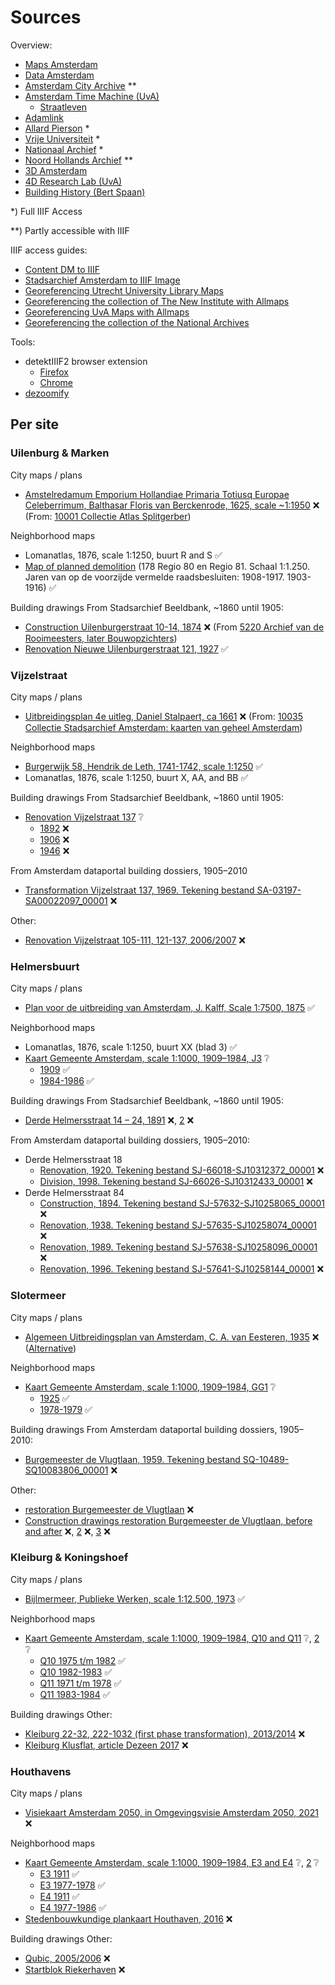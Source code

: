 # Sources

Overview:
- [Maps Amsterdam](https://maps.amsterdam.nl/)
- [Data Amsterdam](https://data.amsterdam.nl/)
- [Amsterdam City Archive](https://archief.amsterdam/) \*\*
- [Amsterdam Time Machine (UvA)](https://www.amsterdamtimemachine.nl/)
	- [Straatleven](https://streetlife.amsterdamtimemachine.nl)
- [Adamlink](https://adamlink.nl/)
- [Allard Pierson](https://uvaerfgoed.nl//beeldbank/) \*
- [Vrije Universiteit](https://vu.contentdm.oclc.org/digital/collection/krt) \*
- [Nationaal Archief](https://www.nationaalarchief.nl/onderzoeken/kaarten-en-tekeningen) \*
- [Noord Hollands Archief](https://noord-hollandsarchief.nl/) \*\*
- [3D Amsterdam](https://3d.amsterdam.nl)
- [4D Research Lab (UvA)](https://4dresearchlab.nl)
- [Building History (Bert Spaan)](https://code.waag.org/buildings/)

\*) Full IIIF Access

\*\*) Partly accessible with IIIF

IIIF access guides:
- [Content DM to IIIF](https://observablehq.com/@allmaps/contentdm-to-iiif)
- [Stadsarchief Amsterdam to IIIF Image](https://observablehq.com/@allmaps/stadsarchief-amsterdam-to-iiif-image)
- [Georeferencing Utrecht University Library Maps](https://observablehq.com/@allmaps/georeferencing-uu)
- [Georeferencing the collection of The New Institute with Allmaps](https://observablehq.com/d/b4c83846ccf2e305)
- [Georeferencing UvA Maps with Allmaps](https://observablehq.com/d/1fcb94939fd2af51)
- [Georeferencing the collection of the National Archives](https://observablehq.com/d/f20a73ea8f8a4c50)

Tools:
- detektIIIF2 browser extension
	- [Firefox](https://addons.mozilla.org/en-US/firefox/addon/detektiiif2/)
 	- [Chrome](https://chrome.google.com/webstore/detail/detektiiif2/aaodcobgcadinjipaocibamdfcffpcpp)
- [dezoomify](https://dezoomify.ophir.dev)

## Per site

### Uilenburg & Marken

City maps / plans
- [Amstelredamum Emporium Hollandiae Primaria Totiusq Europae Celeberrimum, Balthasar Floris van Berckenrode, 1625, scale ~1:1950](https://archief.amsterdam/beeldbank/detail/efc4ec29-23b5-ce93-90f1-d5966b14b946) ❌ (From: [10001 Collectie Atlas Splitgerber](https://archief.amsterdam/inventarissen/details/10001))

Neighborhood maps
- Lomanatlas, 1876, scale 1:1250, buurt R and S ✅
- [Map of planned demolition](https://archief.amsterdam/inventarissen/scans/10040/1.178) (178 Regio 80 en Regio 81. Schaal 1:1.250. Jaren van op de voorzijde vermelde raadsbesluiten: 1908-1917. 1903-1916) ✅

Building drawings
From Stadsarchief Beeldbank, ~1860 until 1905:
- [Construction Uilenburgerstraat 10-14, 1874](https://archief.amsterdam/beeldbank/detail/5bf46a6e-151a-cfe3-520f-f7dc6a764fbd) ❌ (From [5220 Archief van de Rooimeesters, later Bouwopzichters](https://archief.amsterdam/inventarissen/details/5220))
- [Renovation Nieuwe Uilenburgerstraat 121, 1927](https://archief.amsterdam/beeldbank/detail/c5fafbd0-18de-c690-5573-eb87a3563213) ✅

### Vijzelstraat

City maps / plans
- [Uitbreidingsplan 4e uitleg, Daniel Stalpaert, ca 1661](https://archief.amsterdam/beeldbank/detail/44717887-d5d6-3e50-c82a-fb056ee20056) ❌ (From: [10035 Collectie Stadsarchief Amsterdam: kaarten van geheel Amsterdam](https://archief.amsterdam/inventarissen/details/10035))

Neighborhood maps
- [Burgerwijk 58, Hendrik de Leth, 1741-1742, scale 1:1250](https://archief.amsterdam/beeldbank/detail/66527dcd-1a8d-3031-229a-9a588b92eb49) ✅
- Lomanatlas, 1876, scale 1:1250, buurt X, AA, and BB ✅

Building drawings
From Stadsarchief Beeldbank, ~1860 until 1905:
- [Renovation Vijzelstraat 137](https://archief.amsterdam/beeldbank/?mode=gallery&view=list&q=vijzelstraat%20137&rows=1&page=1&fq%5B%5D=search_s_sk_documenttype:%22bouwtekening%22&fq%5B%5D=search_s_geografische_aanduiding_sk_geografische_naam:%22Vijzelstraat%22&sort=order_i_sk_date%20asc&record=1a3174e6-a8d2-5ff6-bd51-908b719bd39d) ❔
  - [1892](https://archief.amsterdam/beeldbank/detail/de2476cd-e184-bec4-0d6e-ba645e3a0408) ❌
  - [1906](https://archief.amsterdam/beeldbank/detail/ef0b2534-daad-5058-6f6e-21028a9c3072) ❌
  - [1946](https://archief.amsterdam/beeldbank/detail/9438ce6e-e5dd-cfd8-0c7a-ef0846b84c3e) ❌

From Amsterdam dataportal building dossiers, 1905–2010 
- [Transformation Vijzelstraat 137, 1969. Tekening bestand SA-03197-SA00022097_00001](https://data.amsterdam.nl/data/bouwdossiers/bouwdossier/SA3197/?center=52.3623616%2C4.8911146&filters=%7B%22openbare_ruimte%22%3A%22Vijzelstraat%22%2C%22woonplaats%22%3A%22Amsterdam%22%7D&modus=volledig&pagina=2&zoom=14) ❌

Other:
- [Renovation Vijzelstraat 105-111, 121-137, 2006/2007](https://www.gebouwdin.amsterdam.nl/main.asp?action=display_html_pagina&name=detailpagina&booMarge=-1&item_id=158&selected_balkitem_id=531&UserQuery=vijzelstraat) ❌

### Helmersbuurt

City maps / plans
- [Plan voor de uitbreiding van Amsterdam, J. Kalff, Scale 1:7500, 1875](https://archief.amsterdam/beeldbank/detail/3fd25c56-547a-0a10-e515-3dd32108eda5) ✅

Neighborhood maps
- Lomanatlas, 1876, scale 1:1250, buurt XX (blad 3) ✅
- [Kaart Gemeente Amsterdam, scale 1:1000, 1909–1984, J3](https://archief.amsterdam/beeldbank/?mode=gallery&view=list&page=1&fq%5B%5D=search_s_sk_documenttype:%22kaart%22&fq%5B%5D=search_s_dc_provenance:%22Collectie%20Stadsarchief%20Amsterdam%5C:%20Kaart%20van%20Amsterdam,%20Schaal%201%5C:1.000,%20vervaardigd%20door%20Dienst%20Publieke%20Werken%20en%20haar%20rechtsopvolgers%22&reverse=0&q=j3&sort=order_i_sk_date%20asc&oldView=gallery) ❔
  - [1909](https://archief.amsterdam/beeldbank/detail/3c85c96a-2512-006e-4e2c-8877eb3848ac) ✅
  - [1984-1986](https://archief.amsterdam/beeldbank/detail/e8ca16a5-e99f-361e-60eb-17028f8371de) ✅

Building drawings
From Stadsarchief Beeldbank, ~1860 until 1905:
- [Derde Helmersstraat 14 – 24, 1891](https://archief.amsterdam/beeldbank/detail/4f26df9f-597e-8a04-9095-25d7b5da3cd3) ❌, [2](https://archief.amsterdam/beeldbank/detail/d2558663-154e-ffc0-6a7e-5dbda5f4e609) ❌

From Amsterdam dataportal building dossiers, 1905–2010:
- Derde Helmersstraat 18
  - [Renovation, 1920. Tekening bestand SJ-66018-SJ10312372_00001](https://data.amsterdam.nl/data/bouwdossiers/bouwdossier/SJ66018/?center=52.3654186%2C4.8764576&locatie=52.3654325%2C4.8773958&term=Derde+Helmersstraat+84-H&zoom=14) ❌
  - [Division, 1998. Tekening bestand SJ-66026-SJ10312433_00001](https://data.amsterdam.nl/data/bouwdossiers/bouwdossier/SJ66026/?center=52.3654186%2C4.8764576&locatie=52.3654325%2C4.8773958&term=Derde+Helmersstraat+84-H&zoom=14 ) ❌
- Derde Helmersstraat 84
  - [Construction, 1894. Tekening bestand SJ-57632-SJ10258065_00001](https://data.amsterdam.nl/data/bouwdossiers/bouwdossier/SJ57632/?center=52.3646513%2C4.873861&term=Derde+Helmersstraat+84&zoom=14) ❌
  - [Renovation, 1938. Tekening bestand  SJ-57635-SJ10258074_00001](https://data.amsterdam.nl/data/bouwdossiers/bouwdossier/SJ57635/?center=52.3646506%2C4.8738611&term=Derde+Helmersstraat+84&zoom=14) ❌
  - [Renovation, 1989. Tekening bestand SJ-57638-SJ10258096_00001](https://data.amsterdam.nl/data/bouwdossiers/bouwdossier/SJ57638/?center=52.3646506%2C4.8738611&term=Derde+Helmersstraat+84&zoom=14) ❌
  - [Renovation, 1996. Tekening bestand SJ-57641-SJ10258144_00001](https://data.amsterdam.nl/data/bouwdossiers/bouwdossier/SJ57641/?center=52.3646506%2C4.8738611&term=Derde+Helmersstraat+84&zoom=14) ❌

### Slotermeer

City maps / plans
- [Algemeen Uitbreidingsplan van Amsterdam, C. A. van Eesteren, 1935](https://archief.amsterdam/beeldbank/detail/50fff1ab-5fec-3121-2aa6-8609c60920fa) ❌ ([Alternative](https://archief.amsterdam/inventarissen/scans/10035/6.5.2/start/0/limit/10/highlight/1))

Neighborhood maps
- [Kaart Gemeente Amsterdam, scale 1:1000, 1909–1984, GG1](https://archief.amsterdam/beeldbank/?mode=gallery&view=list&page=1&fq%5B%5D=search_s_sk_documenttype:%22kaart%22&fq%5B%5D=search_s_dc_provenance:%22Collectie%20Stadsarchief%20Amsterdam%5C:%20Kaart%20van%20Amsterdam,%20Schaal%201%5C:1.000,%20vervaardigd%20door%20Dienst%20Publieke%20Werken%20en%20haar%20rechtsopvolgers%22&reverse=0&q=GG1&sort=order_i_sk_date%20asc&oldView=gallery) ❔
  - [1925](https://archief.amsterdam/beeldbank/detail/d8af7734-acb1-0146-9eaa-455e6efe95d6) ✅
  - [1978-1979](https://archief.amsterdam/beeldbank/detail/d19adfbe-5754-3968-92d2-e0387d21ab5f) ✅

Building drawings
From Amsterdam dataportal building dossiers, 1905–2010: 
- [Burgemeester de Vlugtlaan, 1959. Tekening bestand SQ-10489-SQ10083806_00001](https://data.amsterdam.nl/data/bouwdossiers/bouwdossier/SQ10489/?center=52.3802428%2C4.829523&term=jacob+frankhof&zoom=14) ❌

Other:
- [restoration Burgemeester de Vlugtlaan](https://www.gebouwdin.amsterdam.nl/main.asp?action=display_html_pagina&name=detailpagina&booMarge=-1&item_id=1659) ❌
- [Construction drawings restoration Burgemeester de Vlugtlaan, before and after](https://www.nrpguldenfeniks.nl/archief/jaargangen/2018/renovatie/aireywoningen-burgemeester-de-vlugtlaan-amsterdam-1/)  ❌, [2](https://www.nrpguldenfeniks.nl/upload/gulden-feniks/9/832/old_2f81737ec49bc204aacb5fdf385dcb10.pdf) ❌, [3](https://www.nrpguldenfeniks.nl/upload/gulden-feniks/9/832/new_2f81737ec49bc204aacb5fdf385dcb10.pdf) ❌

### Kleiburg & Koningshoef

City maps / plans
- [Bijlmermeer, Publieke Werken, scale 1:12.500, 1973](https://archief.amsterdam/beeldbank/detail/9a98da8f-d9b9-c250-f05f-ddde0035c5a9) ✅

Neighborhood maps
- [Kaart Gemeente Amsterdam, scale 1:1000, 1909–1984, Q10 and Q11](https://archief.amsterdam/beeldbank/?mode=gallery&view=list&page=1&fq%5B%5D=search_s_sk_documenttype:%22kaart%22&fq%5B%5D=search_s_dc_provenance:%22Collectie%20Stadsarchief%20Amsterdam%5C:%20Kaart%20van%20Amsterdam,%20Schaal%201%5C:1.000,%20vervaardigd%20door%20Dienst%20Publieke%20Werken%20en%20haar%20rechtsopvolgers%22&reverse=0&q=Q10&sort=order_i_sk_date%20asc&oldView=gallery) ❔, [2](https://archief.amsterdam/beeldbank/?mode=gallery&view=list&page=1&fq%5B%5D=search_s_sk_documenttype:%22kaart%22&fq%5B%5D=search_s_dc_provenance:%22Collectie%20Stadsarchief%20Amsterdam%5C:%20Kaart%20van%20Amsterdam,%20Schaal%201%5C:1.000,%20vervaardigd%20door%20Dienst%20Publieke%20Werken%20en%20haar%20rechtsopvolgers%22&reverse=0&q=Q11&sort=order_i_sk_date%20asc&oldView=gallery) ❔
  - [Q10 1975 t/m 1982](https://archief.amsterdam/beeldbank/detail/1ef4693b-c5f7-14a0-c213-ec6664aae0dc) ✅
  - [Q10 1982-1983](https://archief.amsterdam/beeldbank/detail/cf21f8a5-5144-e80e-c127-bf9f97886311) ✅
  - [Q11 1971 t/m 1978](https://archief.amsterdam/beeldbank/detail/4c0420c9-b88f-99e0-9c13-883311d882e6) ✅
  - [Q11 1983-1984](https://archief.amsterdam/beeldbank/detail/928be2dd-45eb-aeaa-6f27-f09eb4d48498) ✅

Building drawings
Other:
- [Kleiburg 22-32, 222-1032 (first phase transformation), 2013/2014](https://www.gebouwdin.amsterdam.nl/main.asp?action=display_html_pagina&name=detailpagina&booMarge=-1&item_id=1055&selected_balkitem_id=531&UserQuery=kleiburg) ❌
- [Kleiburg Klusflat, article Dezeen 2017](https://www.dezeen.com/2017/03/11/colossal-amsterdam-housing-estate-up-to-date-customisable-apartments-architecture/#/) ❌

### Houthavens

City maps / plans
- [Visiekaart Amsterdam 2050, in Omgevingsvisie Amsterdam 2050, 2021](https://assets.amsterdam.nl/publish/pages/1007002/0-136821_omgevingsvisie-2050-20211116_def.pdf) ❌

Neighborhood maps
- [Kaart Gemeente Amsterdam, scale 1:1000, 1909–1984, E3 and E4](https://archief.amsterdam/beeldbank/?mode=gallery&view=list&page=1&fq%5B%5D=search_s_sk_documenttype:%22kaart%22&fq%5B%5D=search_s_dc_provenance:%22Collectie%20Stadsarchief%20Amsterdam%5C:%20Kaart%20van%20Amsterdam,%20Schaal%201%5C:1.000,%20vervaardigd%20door%20Dienst%20Publieke%20Werken%20en%20haar%20rechtsopvolgers%22&reverse=0&q=E3&sort=order_i_sk_date%20asc&oldView=gallery) ❔, [2](https://archief.amsterdam/beeldbank/?mode=gallery&view=list&page=1&fq%5B%5D=search_s_sk_documenttype:%22kaart%22&fq%5B%5D=search_s_dc_provenance:%22Collectie%20Stadsarchief%20Amsterdam%5C:%20Kaart%20van%20Amsterdam,%20Schaal%201%5C:1.000,%20vervaardigd%20door%20Dienst%20Publieke%20Werken%20en%20haar%20rechtsopvolgers%22&reverse=0&q=E4&sort=order_i_sk_date%20asc&oldView=gallery) ❔
  - [E3 1911](https://archief.amsterdam/beeldbank/detail/81353eaa-0e01-b8b3-c96a-17cf2fa760c3) ✅
  - [E3 1977-1978](https://archief.amsterdam/beeldbank/detail/2cc3cdb3-e47d-04d0-6c65-63f663c24816) ✅
  - [E4 1911](https://archief.amsterdam/beeldbank/detail/a6a7c39f-3bf8-7174-c804-89fa123d8a1e) ✅
  - [E4 1977-1986](https://archief.amsterdam/beeldbank/detail/8bee8828-9bfe-3dd9-a817-d3385e410cde) ✅
- [Stedenbouwkundige plankaart Houthaven, 2016](https://www.amsterdam.nl/projecten/houthaven/downloads/?PagClsIdt=16269910#PagCls_16269910) ❌

Building drawings
Other:
- [Qubic, 2005/2006](https://www.gebouwdin.amsterdam.nl/main.asp?action=display_html_pagina&name=detailpagina&booMarge=-1&item_id=58) ❌
- [Startblok Riekerhaven](https://startblokriekerhaven.nl/wonen-in-het-startblok/woonruimtes/) ❌
